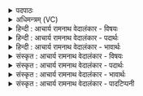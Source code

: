 <details><summary>पदपाठः</summary>

आ꣢। प꣣वस्व। सहस्रि꣡ण꣢म्। र꣣यि꣢म्। सो꣣म। सुवी꣡र्य꣢म्। सु꣣। वी꣡र्य꣢꣯म्। अ꣣स्मे꣡इति꣢। श्र꣡वाँ꣢꣯सि। धा꣣रय। ५०१।
</details>

<details><summary>अधिमन्त्रम् (VC)</summary>

- पवमानः सोमः
- निध्रुविः काश्यपः
- गायत्री
- षड्जः
- पावमानं काण्डम्
</details>

<details><summary>हिन्दी : आचार्य रामनाथ वेदालंकार - विषयः</summary>

अगले मन्त्र में सोम परमात्मा तथा आचार्य से प्रार्थना की गयी है।
</details>

<details><summary>हिन्दी : आचार्य रामनाथ वेदालंकार - पदार्थः</summary>

पदार्थान्वयभाषाः -  हे (सोम) सर्वैश्वर्यवान् जगदीश्वर अथवा विद्वन् आचार्य ! आप हमारे लिए (सहस्रिणम्) सहस्रों की संख्यावाले अथवा प्रचुर, (सुवीर्यम्) शुभ बल से युक्त (रयिम्) ऐश्वर्य को अथवा विद्याधन को (आ पवस्व) प्रवाहित कीजिए, और (अस्मे) हममें (श्रवांसि) यशों को (धारय) स्थापित कीजिए ॥५॥
</details>

<details><summary>हिन्दी : आचार्य रामनाथ वेदालंकार - भावार्थः</summary>

भावार्थभाषाः -  परमेश्वर की कृपा से हम धन, धान्य, सुवर्ण आदि और सत्य, न्याय, बल, वीर्य आदि सब प्रकार के अपार ऐश्वर्य को तथा आचार्य की कृपा से अपार सद्विद्या एवं सदाचार के धन को प्राप्त करें, जिससे हमारी अधिकाधिक कीर्ति सर्वत्र फैले ॥५॥
</details>

<details><summary>संस्कृत : आचार्य रामनाथ वेदालंकार - विषयः</summary>

अथ सोमं परमात्मानमाचार्यं च प्रार्थयते।
</details>

<details><summary>संस्कृत : आचार्य रामनाथ वेदालंकार - पदार्थः</summary>

पदार्थान्वयभाषाः -  हे (सोम) सर्वैश्वर्यशालिन् जगदीश्वर विद्वन् आचार्य वा ! त्वम् अस्मभ्यम् (सहस्रिणम्) सहस्रसंख्यं प्रचुरं वा (सुवीर्यम्) शोभनवीर्योपेतम् (रयिम्) ऐश्वर्यं विद्याधनं वा (आ पवस्व) प्रवाहय। (अस्मे) अस्मासु। अत्र अस्मच्छब्दात् ‘सुपां सुलुक्।’ अ० ७।१।३९ इति सप्तम्याः शे आदेशः। (श्रवांसि) यशांसि (धारय) स्थापय ॥५॥
</details>

<details><summary>संस्कृत : आचार्य रामनाथ वेदालंकार - भावार्थः</summary>

भावार्थभाषाः -  परमेशकृपया वयं धनधान्यहिरण्यादिकं सत्यन्यायबलवीर्यादिकं च सर्वविधमपारमैश्वर्यम् आचार्यकृपया चापारं सद्विद्यासदाचारधनं प्राप्नुयाम येनास्माकं प्रभूता कीर्तिः सर्वत्र प्रसरेत् ॥५॥
</details>

<details><summary>संस्कृत : आचार्य रामनाथ वेदालंकार - पादटिप्पनी</summary>

टिप्पणी:   १. ऋ० ९।६३।१।
</details>